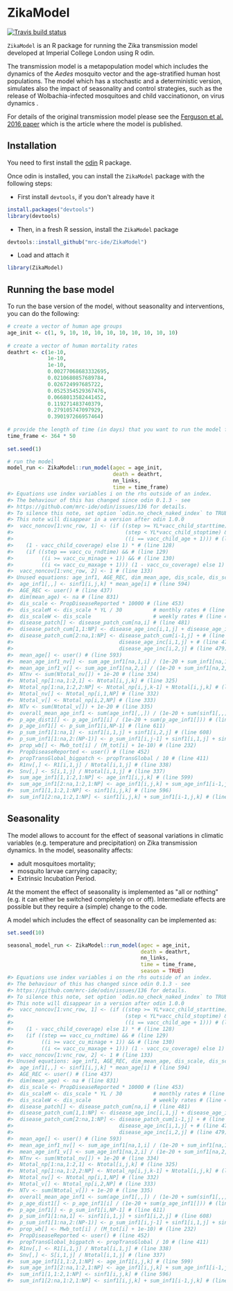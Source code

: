 
<!-- README.md is generated from README.Rmd. Please edit that file -->
ZikaModel
=========

<!-- badges: start -->
[![Travis build status](https://travis-ci.org/mrc-ide/zika-transmission-model.svg?branch=master)](https://travis-ci.org/mrc-ide/zika-transmission-model) <!-- badges: end -->

`ZikaModel` is an R package for running the Zika transmission model developed at Imperial College London using R odin.

The transmission model is a metapopulation model which includes the dynamics of the *Aedes* mosquito vector and the age-stratified human host populations. The model which has a stochastic and a deterministic version, simulates also the impact of seasonality and control strategies, such as the release of Wolbachia-infected mosquitoes and child vaccinationon, on virus dynamics .

For details of the original transmission model please see the [Ferguson et al. 2016 paper](https://science.sciencemag.org/content/353/6297/353) which is the article where the model is published.

Installation
------------

You need to first install the [odin](https://github.com/mrc-ide/odin) R package.

Once odin is installed, you can install the `ZikaModel` package with the following steps:

-   First install `devtools`, if you don't already have it

``` r
install.packages("devtools")
library(devtools)
```

-   Then, in a fresh R session, install the `ZikaModel` package

``` r
devtools::install_github("mrc-ide/ZikaModel")
```

-   Load and attach it

``` r
library(ZikaModel)
```

Running the base model
----------------------

To run the base version of the model, without seasonality and interventions, you can do the following:

``` r
# create a vector of human age groups 
age_init <- c(1, 9, 10, 10, 10, 10, 10, 10, 10, 10, 10)
  
# create a vector of human mortality rates 
deathrt <- c(1e-10, 
             1e-10, 
             1e-10, 
             0.00277068683332695, 
             0.0210680857689784,
             0.026724997685722,
             0.0525354529367476,
             0.0668013582441452,
             0.119271483740379,
             0.279105747097929,
             0.390197266957464)
             
# provide the length of time (in days) that you want to run the model for
time_frame <- 364 * 50
  
set.seed(1)

# run the model
model_run <- ZikaModel::run_model(agec = age_init,
                                  death = deathrt,
                                  nn_links,
                                  time = time_frame)
#> Equations use index variables i on the rhs outside of an index.
#> The behaviour of this has changed since odin 0.1.3 - see
#> https://github.com/mrc-ide/odin/issues/136 for details.
#> To silence this note, set option `odin.no_check_naked_index` to TRUE
#> This note will disappear in a version after odin 1.0.0
#>  vacc_noncov[1:vnc_row, 1] <- (if ((step >= YL*vacc_child_starttime) && # (line 125)
#>                                    (step < YL*vacc_child_stoptime) && # (line 126)
#>                                    ((i == vacc_child_age + 1))) # (line 127)
#>    (1 - vacc_child_coverage) else 1) * # (line 128)
#>    (if ((step == vacc_cu_rndtime) && # (line 129)
#>         ((i >= vacc_cu_minage + 1)) && # (line 130)
#>         ((i <= vacc_cu_maxage + 1))) (1 - vacc_cu_coverage) else 1) # (line 131)
#>  vacc_noncov[1:vnc_row, 2] <- 1 # (line 133)
#> Unused equations: age_inf1, AGE_REC, dim_mean_age, dis_scale, dis_scaleM, dis_scaleW, disease_patch, disease_patch_cum, mean_age, mean_age_inf1_nv, mean_age_inf1_v, NTnv, Ntotal_np, Ntotal_nv, Ntotal_v, NTv, overall_mean_age_inf1, p_age_dist1, p_age_inf1, p_sum_inf1, prop_wb, PropDiseaseReported, propTransGlobal_bigpatch, R1nv, Snv, sum_age_inf1, sum_inf1
#>  age_inf1[,,] <- sinf1[i,j,k] * mean_age[i] # (line 594)
#>  AGE_REC <- user() # (line 437)
#>  dim(mean_age) <- na # (line 831)
#>  dis_scale <- PropDiseaseReported * 10000 # (line 453)
#>  dis_scaleM <- dis_scale * YL / 30          # monthly rates # (line 455)
#>  dis_scaleW <- dis_scale                    # weekly rates # (line 454)
#>  disease_patch[] <- disease_patch_cum[na,i] # (line 481)
#>  disease_patch_cum[1,1:NP] <- disease_age_inc[i,1,j] + disease_age_inc[i,2,j] # (line 476)
#>  disease_patch_cum[2:na,1:NP] <- disease_patch_cum[i-1,j] + # (line 477)
#>                                  disease_age_inc[i,1,j] + # (line 478)
#>                                  disease_age_inc[i,2,j] # (line 479)
#>  mean_age[] <- user() # (line 593)
#>  mean_age_inf1_nv[] <- sum_age_inf1[na,1,i] / (1e-20 + sum_inf1[na,1,i]) # (line 602)
#>  mean_age_inf1_v[] <- sum_age_inf1[na,2,i] / (1e-20 + sum_inf1[na,2,i]) # (line 604)
#>  NTnv <- sum(Ntotal_nv[]) + 1e-20 # (line 334)
#>  Ntotal_np[1:na,1:2,1] <- Ntotal[i,j,k] # (line 325)
#>  Ntotal_np[1:na,1:2,2:NP] <- Ntotal_np[i,j,k-1] + Ntotal[i,j,k] # (line 326)
#>  Ntotal_nv[] <- Ntotal_np[i,1,NP] # (line 332)
#>  Ntotal_v[] <- Ntotal_np[i,2,NP] # (line 333)
#>  NTv <- sum(Ntotal_v[]) + 1e-20 # (line 335)
#>  overall_mean_age_inf1 <- sum(age_inf1[,,]) / (1e-20 + sum(sinf1[,,])) # (line 606)
#>  p_age_dist1[] <- p_age_inf1[i] / (1e-20 + sum(p_age_inf1[])) # (line 612)
#>  p_age_inf1[] <- p_sum_inf1[i,NP-1] # (line 611)
#>  p_sum_inf1[1:na,1] <- sinf1[i,1,j] + sinf1[i,2,j] # (line 608)
#>  p_sum_inf1[1:na,2:(NP-1)] <- p_sum_inf1[i,j-1] + sinf1[i,1,j] + sinf1[i,2,j] # (line 609)
#>  prop_wb[] <- Mwb_tot[i] / (M_tot[i] + 1e-10) # (line 232)
#>  PropDiseaseReported <- user() # (line 452)
#>  propTransGlobal_bigpatch <- propTransGlobal / 10 # (line 411)
#>  R1nv[,] <- R1[i,1,j] / Ntotal[i,1,j] # (line 338)
#>  Snv[,] <- S[i,1,j] / Ntotal[i,1,j] # (line 337)
#>  sum_age_inf1[1,1:2,1:NP] <- age_inf1[i,j,k] # (line 599)
#>  sum_age_inf1[2:na,1:2,1:NP] <- age_inf1[i,j,k] + sum_age_inf1[i-1,j,k] # (line 600)
#>  sum_inf1[1,1:2,1:NP] <- sinf1[i,j,k] # (line 596)
#>  sum_inf1[2:na,1:2,1:NP] <- sinf1[i,j,k] + sum_inf1[i-1,j,k] # (line 597)
```

Seasonality
-----------

The model allows to account for the effect of seasonal variations in climatic variables (e.g. temperature and precipitation) on Zika transmission dynamics. In the model, seasonality affects:

-   adult mosquitoes mortality;
-   mosquito larvae carrying capacity;
-   Extrinsic Incubation Period.

At the moment the effect of seasonality is implemented as "all or nothing" (e.g. it can either be switched completely on or off). Intermediate effects are possible but they require a (simple) change to the code.

A model which includes the effect of seasonality can be implemented as:

``` r
set.seed(10)

seasonal_model_run <- ZikaModel::run_model(agec = age_init,
                                           death = deathrt,
                                           nn_links,
                                           time = time_frame,
                                           season = TRUE)
#> Equations use index variables i on the rhs outside of an index.
#> The behaviour of this has changed since odin 0.1.3 - see
#> https://github.com/mrc-ide/odin/issues/136 for details.
#> To silence this note, set option `odin.no_check_naked_index` to TRUE
#> This note will disappear in a version after odin 1.0.0
#>  vacc_noncov[1:vnc_row, 1] <- (if ((step >= YL*vacc_child_starttime) && # (line 125)
#>                                    (step < YL*vacc_child_stoptime) && # (line 126)
#>                                    ((i == vacc_child_age + 1))) # (line 127)
#>    (1 - vacc_child_coverage) else 1) * # (line 128)
#>    (if ((step == vacc_cu_rndtime) && # (line 129)
#>         ((i >= vacc_cu_minage + 1)) && # (line 130)
#>         ((i <= vacc_cu_maxage + 1))) (1 - vacc_cu_coverage) else 1) # (line 131)
#>  vacc_noncov[1:vnc_row, 2] <- 1 # (line 133)
#> Unused equations: age_inf1, AGE_REC, dim_mean_age, dis_scale, dis_scaleM, dis_scaleW, disease_patch, disease_patch_cum, mean_age, mean_age_inf1_nv, mean_age_inf1_v, NTnv, Ntotal_np, Ntotal_nv, Ntotal_v, NTv, overall_mean_age_inf1, p_age_dist1, p_age_inf1, p_sum_inf1, prop_wb, PropDiseaseReported, propTransGlobal_bigpatch, R1nv, Snv, sum_age_inf1, sum_inf1
#>  age_inf1[,,] <- sinf1[i,j,k] * mean_age[i] # (line 594)
#>  AGE_REC <- user() # (line 437)
#>  dim(mean_age) <- na # (line 831)
#>  dis_scale <- PropDiseaseReported * 10000 # (line 453)
#>  dis_scaleM <- dis_scale * YL / 30          # monthly rates # (line 455)
#>  dis_scaleW <- dis_scale                    # weekly rates # (line 454)
#>  disease_patch[] <- disease_patch_cum[na,i] # (line 481)
#>  disease_patch_cum[1,1:NP] <- disease_age_inc[i,1,j] + disease_age_inc[i,2,j] # (line 476)
#>  disease_patch_cum[2:na,1:NP] <- disease_patch_cum[i-1,j] + # (line 477)
#>                                  disease_age_inc[i,1,j] + # (line 478)
#>                                  disease_age_inc[i,2,j] # (line 479)
#>  mean_age[] <- user() # (line 593)
#>  mean_age_inf1_nv[] <- sum_age_inf1[na,1,i] / (1e-20 + sum_inf1[na,1,i]) # (line 602)
#>  mean_age_inf1_v[] <- sum_age_inf1[na,2,i] / (1e-20 + sum_inf1[na,2,i]) # (line 604)
#>  NTnv <- sum(Ntotal_nv[]) + 1e-20 # (line 334)
#>  Ntotal_np[1:na,1:2,1] <- Ntotal[i,j,k] # (line 325)
#>  Ntotal_np[1:na,1:2,2:NP] <- Ntotal_np[i,j,k-1] + Ntotal[i,j,k] # (line 326)
#>  Ntotal_nv[] <- Ntotal_np[i,1,NP] # (line 332)
#>  Ntotal_v[] <- Ntotal_np[i,2,NP] # (line 333)
#>  NTv <- sum(Ntotal_v[]) + 1e-20 # (line 335)
#>  overall_mean_age_inf1 <- sum(age_inf1[,,]) / (1e-20 + sum(sinf1[,,])) # (line 606)
#>  p_age_dist1[] <- p_age_inf1[i] / (1e-20 + sum(p_age_inf1[])) # (line 612)
#>  p_age_inf1[] <- p_sum_inf1[i,NP-1] # (line 611)
#>  p_sum_inf1[1:na,1] <- sinf1[i,1,j] + sinf1[i,2,j] # (line 608)
#>  p_sum_inf1[1:na,2:(NP-1)] <- p_sum_inf1[i,j-1] + sinf1[i,1,j] + sinf1[i,2,j] # (line 609)
#>  prop_wb[] <- Mwb_tot[i] / (M_tot[i] + 1e-10) # (line 232)
#>  PropDiseaseReported <- user() # (line 452)
#>  propTransGlobal_bigpatch <- propTransGlobal / 10 # (line 411)
#>  R1nv[,] <- R1[i,1,j] / Ntotal[i,1,j] # (line 338)
#>  Snv[,] <- S[i,1,j] / Ntotal[i,1,j] # (line 337)
#>  sum_age_inf1[1,1:2,1:NP] <- age_inf1[i,j,k] # (line 599)
#>  sum_age_inf1[2:na,1:2,1:NP] <- age_inf1[i,j,k] + sum_age_inf1[i-1,j,k] # (line 600)
#>  sum_inf1[1,1:2,1:NP] <- sinf1[i,j,k] # (line 596)
#>  sum_inf1[2:na,1:2,1:NP] <- sinf1[i,j,k] + sum_inf1[i-1,j,k] # (line 597)
```
